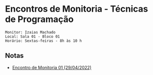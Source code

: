 # Encontros de Monitoria - Técnicas de Programação

```
Monitor: Izaias Machado
Local: Sala 01 - Bloco 01
Horário: Sextas-feiras - 8h às 10 h
```

## Notas
- [Encontro de Monitoria 01 (29/04/2022)](./notas/Encontro%2001.md)